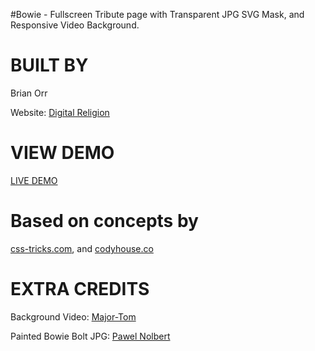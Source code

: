 #Bowie - Fullscreen Tribute page with Transparent JPG SVG Mask, and Responsive Video Background.

BUILT BY
=============
Brian Orr 

Website: [Digital Religion](https://www.digitalreligion.net)


VIEW DEMO
===========
[LIVE DEMO](htttp://digitalreligion.net/bowie/)

Based on concepts by
=====================
[css-tricks.com](https://css-tricks.com/transparent-jpg-svg/), and [codyhouse.co](https://codyhouse.co/gem/animated-intro-section/)


EXTRA CREDITS
==============

Background Video: [Major-Tom](http://coverr.co/)

Painted Bowie Bolt JPG: [Pawel Nolbert](https://dribbble.com/shots/2445776-David-Bowie-Ziggy-Stardust)